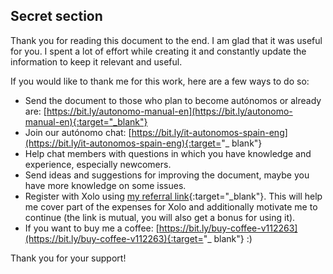 ## Secret section

Thank you for reading this document to the end. I am glad that it was useful for you. I spent a lot of effort while
creating it and constantly update the information to keep it relevant and useful.

If you would like to thank me for this work, here are a few ways to do so:

- Send the document to those who plan to become autónomos or already
  are: [https://bit.ly/autonomo-manual-en](https://bit.ly/autonomo-manual-en){:target="_blank"}
- Join our autónomo chat: [https://bit.ly/it-autonomos-spain-eng](https://bit.ly/it-autonomos-spain-eng){:target="_
  blank"}
- Help chat members with questions in which you have knowledge and experience, especially newcomers.
- Send ideas and suggestions for improving the document, maybe you have more knowledge on some issues.
- Register with Xolo using [my referral link](https://bit.ly/xolosignup){:target="_blank"}. This will help me cover part
  of the expenses for Xolo and additionally motivate me to continue (the link is mutual, you will also get a bonus for
  using it).
- If you want to buy me a coffee: [https://bit.ly/buy-coffee-v112263](https://bit.ly/buy-coffee-v112263){:target="_
  blank"} :)

Thank you for your support!
